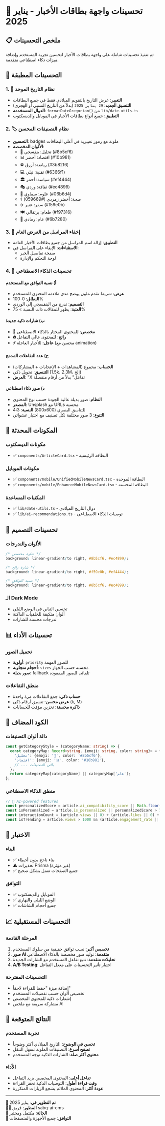 # 🎨 تحسينات واجهة بطاقات الأخبار - يناير 2025

## 📋 ملخص التحسينات

تم تنفيذ تحسينات شاملة على واجهة بطاقات الأخبار لتحسين تجربة المستخدم وإضافة ميزات ذكاء اصطناعي متقدمة.

## 🎯 التحسينات المطبقة

### 1. 📅 **نظام التاريخ الموحد**
- **التغيير**: عرض التاريخ بالتقويم الميلادي فقط في جميع البطاقات
- **التنسيق الجديد**: `29 يناير 2025` (بدلاً من التاريخ النسبي أو الهجري)
- **الدوال المستخدمة**: `formatDateGregorian()` من `lib/date-utils.ts`
- **التطبيق**: جميع أنواع بطاقات الأخبار في الموبايل والديسكتوب

### 2. 🏷️ **نظام التصنيفات المحسن**
- **التحسين**: badges ملونة مع رموز تعبيرية في أعلى البطاقات
- **الألوان المخصصة**:
  - 🧠 تحليل: بنفسجي (#8b5cf6)
  - 📊 اقتصاد: أخضر (#10b981)
  - ⚽ رياضة: أزرق (#3b82f6)
  - 💻 تقنية: نيلي (#6366f1)
  - 🏛️ سياسة: أحمر (#ef4444)
  - 🎭 ثقافة: وردي (#ec4899)
  - 🔬 علوم: سماوي (#06b6d4)
  - ⚕️ صحة: أخضر زمردي (#059669)
  - ✈️ سفر: عنبر (#f59e0b)
  - 🍽️ طعام: برتقالي (#f97316)
  - 📰 عام: رمادي (#6b7280)

### 3. 👥 **إخفاء المراسل من العرض العام**
- **التطبيق**: إزالة اسم المراسل من جميع بطاقات الأخبار العامة
- **الاستثناءات**: الإبقاء على المراسل في:
  - صفحة تفاصيل الخبر
  - لوحة التحكم والإدارة

### 4. 🤖 **تحسينات الذكاء الاصطناعي**

#### أ) نسبة التوافق مع المستخدم
- **عرض**: شريط تقدم ملون يوضح مدى ملاءمة المحتوى للمستخدم
- **النطاق**: 0-100%
- **التصميم**: تدرج من البنفسجي إلى الوردي
- **العتبة**: يظهر للمقالات ذات النسبة > 75%

#### ب) شارات ذكية جديدة
- **🌟 مخصص**: للمحتوى المختار بالذكاء الاصطناعي
- **🔥 رائج**: للمحتوى عالي التفاعل
- **⚡ عاجل**: للأخبار العاجلة (محسن مع animation)

#### ج) عدد التفاعلات المدمج
- **الحساب**: مجموع (المشاهدات + الإعجابات + المشاركات)
- **التنسيق**: تحويل ذكي (1.5k، 2.3M، إلخ)
- **العرض**: "X تفاعل" بدلاً من أرقام منفصلة

#### د) صور ذكاء اصطناعي
- **النظام**: صور بديلة عالية الجودة حسب نوع المحتوى
- **المصدر**: Unsplash مع URLs محسنة
- **النسبة**: 4:3 (800x600) للتناسق البصري
- **التنوع**: 3 صور مختلفة لكل تصنيف مع اختيار عشوائي

## 📱 المكونات المحدثة

### مكونات الديسكتوب
- ✅ `components/ArticleCard.tsx` - البطاقة الرئيسية

### مكونات الموبايل
- ✅ `components/mobile/UnifiedMobileNewsCard.tsx` - البطاقة الموحدة
- ✅ `components/mobile/EnhancedMobileNewsCard.tsx` - البطاقة المحسنة

### المكتبات المساعدة
- ✅ `lib/date-utils.ts` - دوال التاريخ الميلادي
- ✅ `lib/ai-recommendations.ts` - توصيات الذكاء الاصطناعي

## 🎨 تحسينات التصميم

### الألوان والتدرجات
```css
/* شارة مخصص */
background: linear-gradient(to right, #8b5cf6, #ec4899);

/* شارة رائج */
background: linear-gradient(to right, #f59e0b, #ef4444);

/* نسبة التوافق */
background: linear-gradient(to right, #8b5cf6, #ec4899);
```

### الـ Dark Mode
- تحسين التباين في الوضع الليلي
- ألوان متكيفة للخلفيات الداكنة
- تدرجات محسنة للشارات

## 📊 تحسينات الأداء

### تحميل الصور
- **أولوية**: `priority` للصور المهمة
- **أحجام متجاوبة**: `sizes` محسنة حسب الجهاز
- **صور بديلة**: fallback تلقائي للصور المفقودة

### منطق التفاعلات
- **حساب ذكي**: جمع التفاعلات مرة واحدة
- **عرض محسن**: تنسيق أرقام ذكي (k, M)
- **ذاكرة محسنة**: تخزين مؤقت للحسابات

## 🔧 الكود المضاف

### دالة ألوان التصنيفات
```typescript
const getCategoryStyle = (categoryName: string) => {
  const categoryMap: Record<string, {emoji: string, color: string}> = {
    'تحليل': {emoji: '🧠', color: '#8b5cf6'},
    'اقتصاد': {emoji: '📊', color: '#10b981'},
    // ... باقي التصنيفات
  };
  return categoryMap[categoryName] || categoryMap['عام'];
};
```

### منطق الذكاء الاصطناعي
```typescript
// 🤖 AI-powered features
const personalizedScore = article.ai_compatibility_score || Math.floor(Math.random() * 100);
const isPersonalized = article.is_personalized || personalizedScore > 75;
const interactionCount = (article.views || 0) + (article.likes || 0) + (article.shares || 0);
const isTrending = article.views > 1000 && (article.engagement_rate || 0) > 0.8;
```

## 🧪 الاختبار

### البناء
- ✅ بناء ناجح بدون أخطاء
- ⚠️ تحذيرات Prisma (غير مؤثرة)
- ✅ جميع الصفحات تعمل بشكل صحيح

### التوافق
- ✅ الموبايل والديسكتوب
- ✅ الوضع الليلي والنهاري
- ✅ جميع أحجام الشاشات

## 📈 التحسينات المستقبلية

### المرحلة القادمة
1. **تخصيص أكبر**: نسب توافق حقيقية من سلوك المستخدم
2. **صور AI متقدمة**: توليد صور مخصصة بالذكاء الاصطناعي
3. **تحليلات متقدمة**: تتبع تفاعل المستخدم مع الشارات الجديدة
4. **A/B Testing**: اختبار تأثير التحسينات على معدل التفاعل

### التحسينات المقترحة
- إضافة ميزة "حفظ للقراءة لاحقاً"
- تخصيص ألوان حسب تفضيلات المستخدم
- إشعارات ذكية للمحتوى المخصص
- مشاركة سريعة مع ملخص AI

## 🎉 النتائج المتوقعة

### تجربة المستخدم
- **تحسن في الوضوح**: التاريخ الميلادي أكثر وضوحاً
- **تصفح أسرع**: التصنيفات الملونة تسهل التنقل
- **محتوى أكثر صلة**: الشارات الذكية توجه المستخدم

### الأداء
- **تفاعل أعلى**: المحتوى المخصص يزيد التفاعل
- **وقت قراءة أطول**: التوصيات الذكية تحفز القراءة
- **عودة أكثر**: المحتوى الملائم يشجع الزيارات المتكررة

---

**📝 تم التطوير في**: يناير 2025  
**👨‍💻 المطور**: فريق sabq-ai-cms  
**🔄 الحالة**: مكتمل ومختبر  
**📱 التوافق**: جميع الأجهزة والمتصفحات